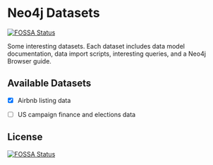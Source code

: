 # Neo4j Datasets
[![FOSSA Status](https://app.fossa.io/api/projects/git%2Bgithub.com%2Fjohnymontana%2Fneo4j-datasets.svg?type=shield)](https://app.fossa.io/projects/git%2Bgithub.com%2Fjohnymontana%2Fneo4j-datasets?ref=badge_shield)


Some interesting datasets. Each dataset includes data model documentation, data import scripts, interesting queries, and a Neo4j Browser guide.

## Available Datasets

- [x] Airbnb listing data
- [ ] US campaign finance and elections data


## License
[![FOSSA Status](https://app.fossa.io/api/projects/git%2Bgithub.com%2Fjohnymontana%2Fneo4j-datasets.svg?type=large)](https://app.fossa.io/projects/git%2Bgithub.com%2Fjohnymontana%2Fneo4j-datasets?ref=badge_large)